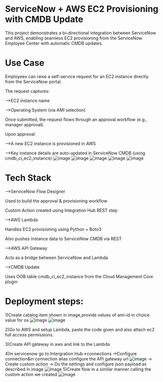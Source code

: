 # ServiceNow + AWS EC2 Provisioning with CMDB Update
This project demonstrates a bi-directional integration between ServiceNow and AWS, enabling seamless EC2 provisioning from the ServiceNow Employee Center with automatic CMDB updates.

# Use Case

Employees can raise a self-service request for an EC2 instance directly from the ServiceNow portal.

The request captures:

-->EC2 instance name

-->Operating System (via AMI selection)

Once submitted, the request flows through an approval workflow (e.g., manager approval).

Upon approval:

-->A new EC2 instance is provisioned in AWS

-->Key instance details are auto-updated in ServiceNow CMDB (using cmdb_ci_ec2_instance)
![image](https://github.com/user-attachments/assets/6a5c6ce9-e6ba-4d5f-9f94-9dd7870788cc)
![image](https://github.com/user-attachments/assets/6f3e8077-7075-4639-b2dc-6db6f79a69d1)
![image](https://github.com/user-attachments/assets/ff4a9915-7133-49b2-b59a-9c0fc11a8a12)
![image](https://github.com/user-attachments/assets/73e071ee-d54e-4eb1-98ea-e86ac868178a)
![image](https://github.com/user-attachments/assets/94a6b04f-984f-4f34-a96f-88b6bddd5633)

# Tech Stack

-->ServiceNow Flow Designer

Used to build the approval & provisioning workflow

Custom Action created using Integration Hub REST step

-->AWS Lambda

Handles EC2 provisioning using Python + Boto3

Also pushes instance data to ServiceNow CMDB via REST

-->AWS API Gateway

Acts as a bridge between ServiceNow and Lambda

-->CMDB Update

Uses OOB table cmdb_ci_ec2_instance from the Cloud Management Core plugin

# Deployment steps:

   1)Create catalog item shown in image,provide values of ami-id in choice value for os
   ![image](https://github.com/user-attachments/assets/730e092a-f81e-4c19-91a7-b69d31e89ee2)
   ![image](https://github.com/user-attachments/assets/422c03d5-7798-4cd8-96c2-ec3086f7d58e)
   
   2)Go to AWS and setup Lambda, paste the code given and also attach ec2 full access permissions.
   
   3)Create API gateway in aws and link to the Lambda
   
   4)In servicenow go to Intergration Hub->connections
  ->Configure connection&in connection alias configure the API gateway url
  ![image](https://github.com/user-attachments/assets/e5cec605-3508-4dba-8f50-5425ac1a44e3)
  -> Create custom action
  -> Do the settings and configure json payload as described in image
  ![image](https://github.com/user-attachments/assets/9cd3d4d6-6667-4909-afad-0d5c281132c5)
5)Create flow in a similar manner calling the custom action we created
![image](https://github.com/user-attachments/assets/454da73c-f799-4e0e-a6a4-8eef4170f79f)


